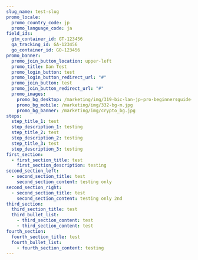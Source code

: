 ```yaml
---
slug_name: test-slug
promo_locale:
  promo_country_code: jp
  promo_language_code: ja
field_ids:
  gtm_container_id: GT-123456
  ga_tracking_id: GA-123456
  go_container_id: GO-123456
promo_banner:
  promo_join_button_location: upper-left
  promo_title: Dan Test
  promo_login_button: test
  promo_login_button_redirect_url: "#"
  promo_join_button: test
  promo_join_button_redirect_url: "#"
  promo_images:
    promo_bg_desktop: /marketing/img/319-bic-lan-jp-pro-beginnersguide-0620-bg.jpg
    promo_bg_mobile: /marketing/img/332-bg-m.jpg
    promo_bg_banner: /marketing/img/crypto_bg.jpg
steps:
  step_title_1: test
  step_description_1: testing
  step_title_2: test
  step_description_2: testing
  step_title_3: test
  step_description_3: testing
first_section:
  - first_section_title: test
    first_section_description: testing
second_section_left:
  - second_section_title: test
    second_section_content: testing only
second_section_right:
  - second_section_title: test
    second_section_content: testing only 2nd
third_section:
  third_section_title: test
  third_bullet_list:
    - third_section_content: test
    - third_section_content: test
fourth_section:
  fourth_section_title: test
  fourth_bullet_list:
    - fourth_section_content: testing
---
```

